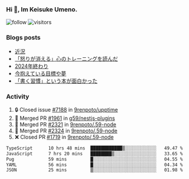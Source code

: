 ### Hi 👋, Im Keisuke Umeno.

<!--
**9renpoto/9renpoto** is a ✨ _special_ ✨ repository because its `README.md` (this file) appears on your GitHub profile.

Here are some ideas to get you started:

- 🔭 I’m currently working on ...
- 🌱 I’m currently learning ...
- 👯 I’m looking to collaborate on ...
- 🤔 I’m looking for help with ...
- 💬 Ask me about ...
- 📫 How to reach me: ...
- 😄 Pronouns: ...
- ⚡ Fun fact: ...
-->

![follow](https://img.shields.io/github/followers/9renpoto?label=Follow&style=social)
![visitors](https://komarev.com/ghpvc/?username=9renpoto&label=Profile%20views&color=0e75b6&style=flat)

### Blogs posts

<!-- BLOG-POST-LIST:START -->
- [近況](https://9renpoto.win/entry/2025/04/05/current_status)
- [「怒りが消える」心のトレーニングを読んだ](https://9renpoto.win/entry/2025/02/01/anger-management)
- [2024年終わり](https://9renpoto.win/entry/2024/12/31/2024-end)
- [今抱えている目標や夢](https://9renpoto.win/entry/2024/12/02/objective)
- [「書く習慣」という本が面白かった](https://9renpoto.win/entry/2024/11/11/leave_a_feeling_sad)
<!-- BLOG-POST-LIST:END -->

### Activity

<!--START_SECTION:activity-->
1. 🔒 Closed issue [#7188](https://github.com/9renpoto/upptime/issues/7188) in [9renpoto/upptime](https://github.com/9renpoto/upptime)
2. 🎉 Merged PR [#1961](https://github.com/g59/nestjs-plugins/pull/1961) in [g59/nestjs-plugins](https://github.com/g59/nestjs-plugins)
3. 🎉 Merged PR [#2321](https://github.com/9renpoto/.59-node/pull/2321) in [9renpoto/.59-node](https://github.com/9renpoto/.59-node)
4. 🎉 Merged PR [#2324](https://github.com/9renpoto/.59-node/pull/2324) in [9renpoto/.59-node](https://github.com/9renpoto/.59-node)
5. ❌ Closed PR [#1719](https://github.com/9renpoto/.59-node/pull/1719) in [9renpoto/.59-node](https://github.com/9renpoto/.59-node)
<!--END_SECTION:activity-->

<!--START_SECTION:waka-->

```txt
TypeScript      10 hrs 48 mins  ████████████▒░░░░░░░░░░░░   49.47 %
JavaScript      7 hrs 20 mins   ████████▒░░░░░░░░░░░░░░░░   33.65 %
Pug             59 mins         █░░░░░░░░░░░░░░░░░░░░░░░░   04.55 %
YAML            56 mins         █░░░░░░░░░░░░░░░░░░░░░░░░   04.34 %
JSON            25 mins         ▒░░░░░░░░░░░░░░░░░░░░░░░░   01.98 %
```

<!--END_SECTION:waka-->

